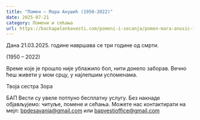 ```yaml
---
title: "Помен – Мара Анушић (1950-2022)"
date: 2025-07-21
category: Помени и сећања
url: https://backapalankavesti.com/pomeni-i-secanja/pomen-mara-anusic-1950-2022/
---
```


Дана 21.03.2025. године навршава се три године од смрти.

(1950 – 2022)

Време које је прошло није ублажило бол, нити донело заборав. Вечно ћеш живети у мом срцу, у најлепшим успоменама.

Твоја сестра Зора

БАП Вести су увеле потпуно бесплатну услугу. Без накнаде објављујемо: читуље, помене и сећања. Можете нас контактирати на мејл: bpdesavanja@gmail.com или bapvestioffice@gmail.com
